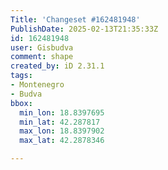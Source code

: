 ```yaml
---
Title: 'Changeset #162481948'
PublishDate: 2025-02-13T21:35:33Z
id: 162481948
user: Gisbudva
comment: shape
created_by: iD 2.31.1
tags:
- Montenegro
- Budva
bbox:
  min_lon: 18.8397695
  min_lat: 42.287817
  max_lon: 18.8397902
  max_lat: 42.2878346

---
```

